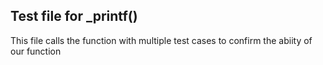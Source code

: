 ## Test file for _printf() 

This file calls the function with multiple test cases to confirm the abiity of our function
